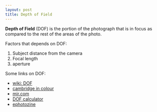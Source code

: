 ```yaml
---
layout: post
title: Depth of Field
---
```


**Depth of Field** (DOF) is the portion of the photograph that is in focus as compared to the rest of the areas of the photo.

Factors that depends on DOF:

1. Subject distance from the camera
2. Focal length
3. aperture

Some links on DOF:

- [wiki: DOF](http://en.wikipedia.org/wiki/Depth_of_field)
- [cambridge in colour](http://www.cambridgeincolour.com/tutorials/depth-of-field.htm)
- [mir.com](http://www.mir.com.my/rb/photography/fototech/htmls/depth.html)
- [DOF calculator](http://www.dofmaster.com/dofjs.html)
- [ephotozine](http://www.ephotozine.com/article/Depth-of-field-explained)
